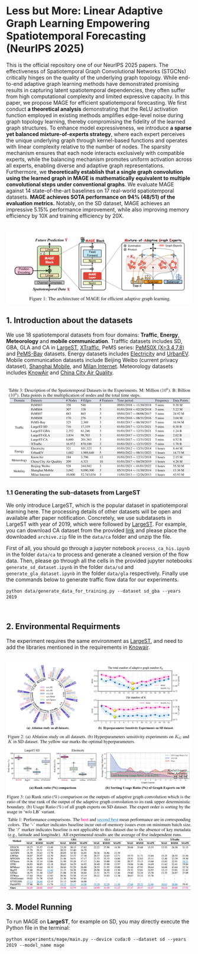 # Less but More: Linear Adaptive Graph Learning Empowering Spatiotemporal Forecasting (NeurIPS 2025)
This is the official repository one of our NeurIPS 2025 papers. The effectiveness of Spatiotemporal Graph Convolutional Networks (STGCNs) critically hinges on the quality of the underlying graph topology. While end-to-end adaptive graph learning methods have demonstrated promising results in capturing latent spatiotemporal dependencies, they often suffer from high computational complexity and limited expressive capacity. In this paper, we propose MAGE for efficient spatiotemporal forecasting. We first conduct **a theoretical analysis** demonstrating that the ReLU activation function employed in existing methods amplifies edge-level noise during graph topology learning, thereby compromising the fidelity of the learned graph structures. To enhance model expressiveness, we introduce **a sparse yet balanced mixture-of-experts strategy**, where each expert perceives the unique underlying graph through kernel-based functions and operates with linear complexity relative to the number of nodes. The sparsity mechanism ensures that each node interacts exclusively with compatible experts, while the balancing mechanism promotes uniform activation across all experts, enabling diverse and adaptive graph representations. Furthermore, we **theoretically establish that a single graph convolution using the learned graph in MAGE is mathematically equivalent to multiple convolutional steps under conventional graphs**. We evaluate MAGE against 14 state-of-the-art baselines on 17 real-world spatiotemporal datasets. **MAGE achieves SOTA performance on 94% (48/51) of the evaluation metrics.** Notably, on the SD dataset, MAGE achieves an impressive 5.15% performance improvement, while also improving memory efficiency by 10X and training efficiency by 20X.

<br>

<img src='Fig/main.png' alt='Main Figure'>



## 1. Introduction about the datasets

We use 18 spatiotemporal datasets from four domains: **Traffic**, **Energy**, **Meteorology** and **mobile communication**. Trafffic datasets includes SD, GBA, GLA and CA in [LargeST](https://github.com/liuxu77/LargeST/blob/main), [XTraffic](https://github.com/XAITraffic/XTraffic), PeMS series: [PeMS0X (X=3,4,7,8)](https://github.com/GestaltCogTeam/BasicTS) and [PeMS-Bay](https://github.com/liyaguang/DCRNN) datasets. Energy datasets includes [Electricity](https://github.com/decisionintelligence/TFB) and [UrbanEV](https://github.com/IntelligentSystemsLab/ST-EVCDP). Mobile communication datasets include Beijing Weibo (current privacy dataset), [Shanghai Mobile](https://drive.google.com/file/d/1TWD3QDBrsn90zxbDom94BF4fR-NOp0Pi/view), and [Milan Internet](https://github.com/MohammadErfan-Jabbari/MilanTelecomDataset-Analysis). Meteorology datasets includes [KnowAir](https://github.com/shuowang-ai/PM2.5-GNN) and [China City Air Quality](https://github.com/Friger/GAGNN). 

<br>

<img src='Fig/dataset.png' alt='Datasets'>

### 1.1 Generating the sub-datasets from LargeST
We only introduce LargeST, which is the popular dataset in spatiotemporal learning here. The processing details of other datasets will be open and available after paper notification. Concretely, we use subdatasets in LargeST with year of 2019, which were followed by [LargeST](https://github.com/liuxu77/LargeST/blob/main). For example, you can download CA dataset from the provided [link](https://www.kaggle.com/datasets/liuxu77/largest) and please place the downloaded `archive.zip` file in the `data/ca` folder and unzip the file. 

First of all, you should go through a jupyter notebook `process_ca_his.ipynb` in the folder `data/ca` to process and generate a cleaned version of the flow data. Then, please go through all the cells in the provided jupyter notebooks `generate_sd_dataset.ipynb` in the folder `data/sd` and `generate_gla_dataset.ipynb` in the folder `data/gla` respectively. Finally use the commands below to generate traffic flow data for our experiments. 
```
python data/generate_data_for_training.py --dataset sd_gba --years 2019
```

<br>

## 2. Environmental Requirments
The experiment requires the same environment as [LargeST](https://github.com/liuxu77/LargeST/blob/main), and need to add the libraries mentioned in the requirements in [Knowair](https://github.com/shuowang-ai/PM2.5-GNN).

<br>

<img src='Fig/ablation_sensitivity.png' alt='Ablation Study and Hyperparameters Sensitivity'>

<img src='Fig/rank_load.png' alt='Effective of Our MAGE module'>

<img src='Fig/largest.png' alt='Performance on LargeST'>

## 3. Model Running
To run MAGE on <b>LargeST</b>, for example on SD, you may directly execute the Python file in the terminal:
```
python experiments/mage/main.py --device cuda:0 --dataset sd --years 2019 --model_name mage
```
